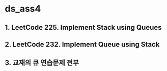 # ds_ass4
## 1. LeetCode 225. Implement Stack using Queues


## 2. LeetCode 232. Implement Queue using Stack


## 3. 교재의 큐 연습문제 전부
